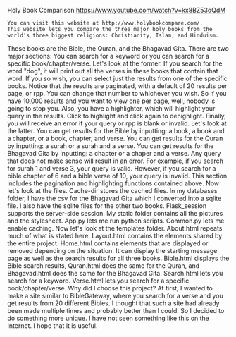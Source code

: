 Holy Book Comparison
https://www.youtube.com/watch?v=kx8BZ53oQdM

    You can visit this website at http://www.holybookcompare.com/.
    This website lets you compare the three major holy books from the world's three biggest religions: Christianity, Islam, and Hinduism.
These books are the Bible, the Quran, and the Bhagavad Gita. There are two major sections: You can search for a keyword or you can search
for a specific book/chapter/verse.
    Let's look at the former. If you search for the word "dog", it will print out all the verses in these books that contain that word.
If you so wish, you can select just the results from one of the specific books. Notice that the results are paginated, with a default of
20 results per page, or rpp. You can change that number to whichever you wish. So if you have 10,000 results and you want to view one per page,
well, nobody is going to stop you. Also, you have a highlighter, which will highlight your query in the results. Click to highlight and
click again to dehighlight. Finally, you will receive an error if your query or rpp is blank or invalid.
    Let's look at the latter. You can get results for the Bible by inputting: a book, a book and a chapter, or a book, chapter, and verse.
You can get results for the Quran by inputting: a surah or a surah and a verse. You can get results for the Bhagavad Gita by inputting:
a chapter or a chaper and a verse. Any query that does not make sense will result in an error. For example, if you search for surah 1 and
verse 3, your query is valid. However, if you search for a bible chapter of 6 and a bible verse of 10, your query is invalid. This section
includes the pagination and highlighting functions contained above.
    Now let's look at the files. Cache-dir stores the cached files. In my databases folder, I have the csv for the Bhagavad Gita
which I converted into a sqlite file. I also have the sqlite files for the other two books. Flask_session supports the server-side session.
My static folder contains all the pictures and the stylesheet. App.py lets me run python scripts. Common.py lets me enable caching.
    Now let's look at the templates folder. About.html repeats much of what is stated here. Layout.html contains the elements shared by
the entire project. Home.html contains elements that are displayed or removed depending on the situation. It can display the
starting message page as well as the search results for all three books. Bible.html displays the Bible search results, Quran.html
does the same for the Quran, and Bhagavad.html does the same for the Bhagavad Gita. Search.html lets you search for a keyword.
Verse.html lets you search for a specific book/chapter/verse.
    Why did I choose this project? At first, I wanted to make a site similar to BibleGateway, where you search for a verse and you get
results from 20 different Bibles. I thought that such a site had already been made multiple times and probably better than I could.
So I decided to do something more unique. I have not seen something like this on the Internet. I hope that it is useful.